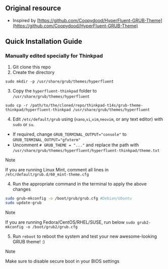## Original resource 
- Inspired by [https://github.com/Coopydood/HyperFluent-GRUB-Theme](https://github.com/Coopydood/HyperFluent-GRUB-Theme)

## Quick Installation Guide
### Manually edited specially for Thinkpad

1. Git clone this repo
2. Create the directory
```
sudo mkdir -p /usr/share/grub/themes/hyperfluent
```

3. Copy the `hyperfluent-thinkpad` folder to `/usr/share/grub/themes/hyperfluent`
```
sudo cp -r /path/to/the/cloned/repo/thinkpad-t14s/grub-theme-thinkpad/hyperfluent-thinkpad /usr/share/grub/themes/hyperfluent
```

4. Edit `/etc/default/grub` using (`nano`,`vi`,`vim`,`neovim`, or any text editor) with `sudo` or `su`.
  - If required, change `GRUB_TERMINAL_OUTPUT="console"` to `GRUB_TERMINAL_OUTPUT="gfxterm"`
  - Uncomment `# GRUB_THEME = "..."` and replace the path with `/usr/share/grub/themes/hyperfluent/hyperfluent-thinkpad/theme.txt`

> [!NOTE]
> If you are running Linux Mint, comment all lines in `/etc/default/grub.d/60_mint-theme.cfg`

4. Run the appropriate command in the terminal to apply the above changes

  ```sh
  sudo grub-mkconfig -o /boot/grub/grub.cfg #Debian/Ubuntu
  sudo update-grub
  ```

> [!NOTE]
> If you are running Fedora/CentOS/RHEL/SUSE, run below `sudo grub2-mkconfig -o /boot/grub2/grub.cfg`

5. Run `reboot` to reboot the system and test your new awesome-looking GRUB theme! :)

> [!NOTE]
> Make sure to disable secure boot in your BIOS settings